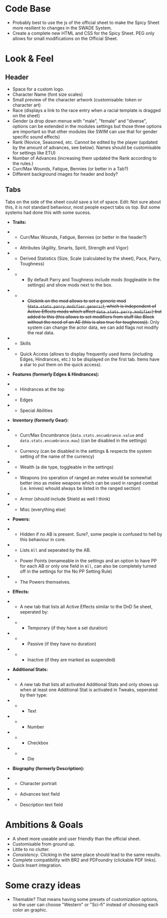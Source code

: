 # Code Base  
- Probably best to use the js of the official sheet to make the Spicy Sheet more resilient to changes in the SWADE System.  
- Create a complete new HTML and CSS for the Spicy Sheet. PEG only allows for small modifications on the Official Sheet.

# Look & Feel  
## Header
- Space for a custom logo.  
- Character Name (font size scales)  
- Small preview of the character artwork (customisable: token or character art)  
- Race (displays a link to the race entry when a racial template is dragged on the sheet)  
- Gender (a drop down menue with "male", "female" and "diverse", options can be extended in the modules settings but those three options are important so that other modules like SWIM can use that for gender specific sound effects)  
- Rank (Novice, Seasoned, etc. Cannot be edited by the player (updated by the amount of advances, see below). Names should be customisable for settings like ETU)  
- Number of Advances (increasing them updated the Rank according to the rules.)  
- Curr/Max Wounds, Fatigue, Bennies (or better in a Tab?)  
- Different background images for header and body?

## Tabs  
Tabs on the side of the sheet could save a lot of space. Edit: Not sure about this, it is not standard behaviour, most people expect tabs os top. But some systems had done this with some sucess.
- **Traits:**  
- - Curr/Max Wounds, Fatigue, Bennies (or better in the header?)  
- - Attributes (Agility, Smarts, Spirit, Strength and Vigor)  
- - Derived Statistics (Size, Scale (calculated by the sheet), Pace, Parry, Toughness)
- - - By default Parry and Toughness include mods (toggleable in the settings) and show mods next to the box.  
- - - ~~Clickink on the mod allows to set a generic mod (`data.stats.parry.modifier.generic`), which is independent of Active Effects mods which affect `data.stats.parry.modifier`) but added to this (this allows to set modifiers from stuff like Block without the need of an AE (this is also true for toughness)).~~ Only system can change the actor data, we can add flags not modify the real data.
- - Skills  
- - Quick Access (allows to display frequently used items (including Edges, Hindrances, etc.) to be displayed on the first tab. Items have a star to put them on the quick access).  
  
- **Features (formerly Edges & Hindrances):**  
- - Hindrances at the top
- - Edges  
- - Special Abilities

- **Inventory (formerly Gear):**  
- - Curr/Max Encumbrance (`data.stats.encumbrance.value` and `data.stats.encumbrance.max`) (can be disabled in the settings)  
- - Currency (can be disabled in the settings & respects the system setting of the name of the currency)  
- - Wealth (a die type, toggleable in the settings)  
- - Weapons (no speration of ranged an melee would be somewhat better imo as melee weapons which can be used in ranged combat (i.e. knives) whould always be listed in the ranged section)  
- - Armor (should include Shield as well I think)  
- - Misc (everything else)  

- **Powers:**  
- - Hidden if no AB is present. Sure?, some people is confused to hell by this behaviour in core.
- - Lists `All` and seperated by the AB.  
- - Power Points (renameable in the settings and an option to have PP for each AB or only one field in `All`, can also be completely turned off in the settings for the No PP Setting Rule)  
- - The Powers themselves.  

- **Effects:**  
- - A new tab that lists all Active Effects similar to the DnD 5e sheet, seperated by:
- - - Temporary (if they have a set duration)
- - - Passive (if they have no duration)  
- - - Inactive (if they are marked as suspended)  

- **Additional Stats:**  
- - A new tab that lists all activated Additional Stats and only shows up when at least one Additional Stat is activated in Tweaks, seperated by their type:  
- - - Text  
- - - Number  
- - - Checkbox  
- - - Die

- **Biography (formerly Description):**  
- - Character portrait  
- - Advances text field
- - Description text field

# Ambitions & Goals  
- A sheet more useable and user friendly than the official sheet.  
- Customisable from ground up.  
- Little to no clutter.  
- *Consistency*. Clicking in the same place should lead to the same results.  
- Complete compatibility with BR2 and PDFoundry (clickable PDF links).
- Quick Insert integration.  

# Some crazy ideas
- Themable? That means having some presets of customization options, so the user can choose "Western" or "Sci-fi" instead of choosing each color an graphic.
